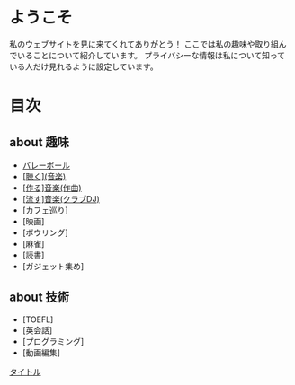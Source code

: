 # ようこそ
私のウェブサイトを見に来てくれてありがとう！
ここでは私の趣味や取り組んでいることについて紹介しています。
プライバシーな情報は私について知っている人だけ見れるように設定しています。

# 目次
## about 趣味
- [バレーボール](/hobby/volleyball)
- [\[聴く\](音楽)]()
- [\[作る\]音楽(作曲)]()
- [\[流す\]音楽(クラブDJ)]()
- [カフェ巡り]
- [映画]
- [ボウリング]
- [麻雀]
- [読書]
- [ガジェット集め]

## about 技術
- [TOEFL]
- [英会話]
- [プログラミング]
- [動画編集]

[タイトル](URL)